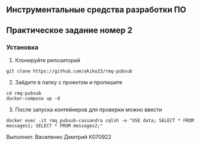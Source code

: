 ## Инструментальные средства разработки ПО
## Практическое задание номер 2

### Установка

1. Клонируйте репозиторий
```
git clone https://github.com/akiko23/rmq-pubsub
```

2. Зайдите в папку с проектом и пропишите
```
cd rmq-pubsub
docker-compose up -d
```

3. После запуска контейнеров для проверки можно ввести
```
docker exec -it rmq_pubsub-cassandra cqlsh -e "USE data; SELECT * FROM messages1; SELECT * FROM messages2;"
```

Выполнил: Василенко Дмитрий К070922
